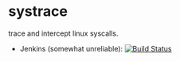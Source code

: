 # systrace
trace and intercept linux syscalls.

 * Jenkins (somewhat unreliable):
   [![Build Status](http://parfunc-ci.sice.indiana.edu/buildStatus/icon?job=systrace/master)](http://parfunc-ci.sice.indiana.edu/job/systrace/job/master/)
